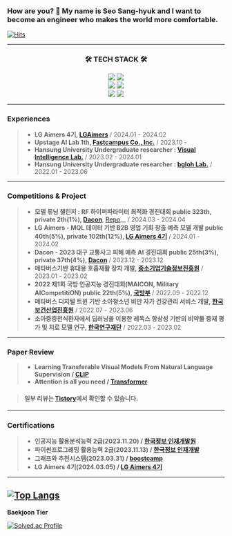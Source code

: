 ### How are you? 👋 My name is Seo Sang-hyuk and I want to become an engineer who makes the world more comfortable.
[![Hits](https://hits.seeyoufarm.com/api/count/incr/badge.svg?url=https%3A%2F%2Fgithub.com%2Fdevhyuk96&count_bg=%23000000&title_bg=%23EDD8FF&icon=&icon_color=%23E7E7E7&title=hits&edge_flat=false)](https://hits.seeyoufarm.com)

---

<h3 align="center">🛠 TECH STACK 🛠</h3>
<p align="center">
    <img src="https://img.shields.io/badge/Python-3776AB?style=flat&logo=Python&logoColor=white"/>
    <img src="https://img.shields.io/badge/c-%2300599C.svg?style=flate&logo=c&logoColor=white"/>
    <br/>
    <img src="https://img.shields.io/badge/PyTorch-%23EE4C2C.svg?style=flat&logo=PyTorch&logoColor=white"/>
    <img src="https://img.shields.io/badge/TensorFlow-%23FF6F00.svg?style=flat&logo=TensorFlow&logoColor=white"/>
    <br/>
    <img src="https://img.shields.io/badge/-RaspberryPi-C51A4A?style=falt&logo=Raspberry-Pi"/>
    <img src="https://img.shields.io/badge/-Arduino-00979D?style=flat&logo=Arduino&logoColor=white"/>
    
---

### Experiences
> * __LG Aimers 4기, [LGAimers](https://www.lgaimers.ai/)__ / 2024.01 - 2024.02 
> * __Upstage AI Lab 1th, [Fastcampus Co., Inc.](https://fastcampus.co.kr/b2g_kdigitaltraining_ai)__ / 2023.10 -
> * __Hansung University Undergraduate researcher : [Visual Intelligence Lab.](https://sites.google.com/view/hs-vilab)__ / 2023.02 - 2024.01
> * __Hansung University Undergraduate researcher : [bgloh Lab.](https://edu.hansung.ac.kr/web/bgloh)__ / 2022.01 - 2023.06
---
    
### Competitions & Project
> * __모델 튜닝 챌린지 : RF 하이퍼파라미터 최적화 경진대회 public 323th, private 2th(1%), [Dacon](https://dacon.io/competitions/official/236229/overview/description)__, [Repo](https://dacon.io/competitions/official/236229/overview/description)__ / 2024.03 - 2024.04
> * __LG Aimers - MQL 데이터 기반 B2B 영업 기회 창출 예측 모델 개발 public 40th(5%), private 102th(12%), [LG Aimers 4기](https://github.com/devhyuk96/LG-Aimers-4)__ / 2024.01 - 2024.02
> * __Dacon - 2023 대구 교통사고 피해 예측 AI 경진대회 public 25th(3%), private 37th(4%), [Dacon](https://dacon.io/competitions/official/236193/overview/description)__ / 2023.12 - 2023.12
> * __메타버스기반 휴대용 호흡재활 장치 개발, [중소기업기술정보진흥원](https://www.tipa.or.kr/)__ / 2023.01 - 2023.02
> * __2022 제1회 국방 인공지능 경진대회(MAICON, Military AICompetitiON) public 22th(5%), [국방부](https://www.mnd.go.kr/mbshome/mbs/mnd/index.jsp)__ / 2022.09 - 2022.12
> * __메타버스 디지털 트윈 기반 소아청소년 비만 자가 건강관리 서비스 개발, [한국보건산업진흥원](https://www.khidi.or.kr/kps)__ / 2022.07 - 2023.06
> * __소아중증천식환자에서 딥러닝을 이용한 레독스 항상성 기반의 비약물 중재 평가 및 치료 모델 연구, [한국연구재단](https://www.nrf.re.kr/index)__ / 2022.03 - 2023.02
----

### Paper Review
> * __Learning Transferable Visual Models From Natural Language Supervision / [CLIP](https://)__
> * __Attention is all you need / [Transformer](https://)__

> #### 일부 리뷰는 [Tistory](https://devhyuk96.tistory.com/)에서 확인할 수 있습니다.
----

### Certifications 
> * __인공지능 활용분석능력 2급(2023.11.20) / [한국정보 인재개발원](https://krdi.co.kr:44148/)__
> * __파이썬프로그래밍 활용능력 2급(2023.11.13) / [한국정보 인재개발](https://krdi.co.kr:44148/)__
> * __그래프와 추천시스템(2023.03.31) / [boostcamp](https://www.boostcourse.org/)__
> * __LG Aimers 4기(2024.03.05) / [LG Aimers 4기](https://github.com/devhyuk96/LG-Aimers-4/blob/main/LG%20AI.pdf)__

----
﻿﻿[![Top Langs](https://github-readme-stats.vercel.app/api/top-langs/?username=devhyuk96&langs_count=10&layout=compact&theme=white)](https://github.com/devhyuk96)﻿
﻿
---

<b> Baekjoon Tier </b>

[![Solved.ac Profile](http://mazassumnida.wtf/api/v2/generate_badge?boj=ssh33)](https://solved.ac/ssh33/)
